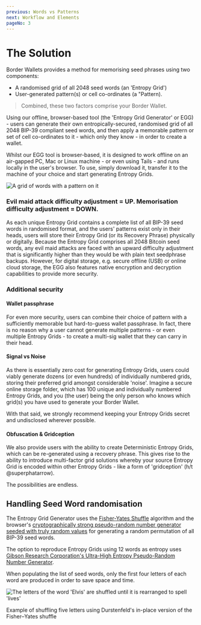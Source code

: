 ```yaml
---
previous: Words vs Patterns
next: Workflow and Elements
pageNo: 3
---
```


# The Solution

Border Wallets provides a method for memorising seed phrases using two components:

- A randomised grid of all 2048 seed words (an 'Entropy Grid')
- User-generated pattern(s) or cell co-ordinates (a "Pattern).

> Combined, these two factors comprise your Border Wallet.

Using our offline, browser-based tool (the 'Entropy Grid Generator' or EGG) - users can generate their own entropically-secured, randomised grid of all 2048 BIP-39 compliant seed words, and then apply a memorable pattern or set of cell co-ordinates to it - which only they know - in order to create a wallet.

Whilst our EGG tool is browser-based, it is designed to work offline on an air-gapped PC, Mac or Linux machine - or even using Tails - and runs locally in the user's browser. To use, simply download it, transfer it to the machine of your choice and start generating Entropy Grids.

![A grid of words with a pattern on it](/bw_docs_entropy_grid_top_half_patterned.png)

### Evil maid attack difficulty adjustment = UP. Memorisation difficulty adjustment = DOWN.

As each unique Entropy Grid contains a complete list of all BIP-39 seed words in randomised format, and the users' patterns exist only in their heads, users will store their Entropy Grid (or its Recovery Phrase) physically or digitally. Because the Entropy Grid comprises all 2048 Bitcoin seed words, any evil maid attacks are faced with an upward difficulty adjustment that is significantly higher than they would be with plain text seedphrase backups. However, for digital storage, e.g. secure offline (USB) or online cloud storage, the EGG also features native encryption and decryption capabilities to provide more security.

### Additional security

#### Wallet passphrase

For even more security, users can combine their choice of pattern with a sufficiently memorable but hard-to-guess wallet passphrase. In fact, there is no reason why a user cannot generate multiple patterns - or even multiple Entropy Grids - to create a multi-sig wallet that they can carry in their head.

#### Signal vs Noise

As there is essentially zero cost for generating Entropy Grids, users could viably generate dozens (or even hundreds) of individually numbered grids, storing their preferred grid amongst considerable 'noise'. Imagine a secure online storage folder, which has 100 unique and individually numbered Entropy Grids, and you (the user) being the only person who knows which grid(s) you have used to generate your Border Wallet.

With that said, we strongly recommend keeping your Entropy Grids secret and undisclosed wherever possible.

#### Obfuscation & Gridception

We also provide users with the ability to create Deterministic Entropy Grids, which can be re-generated using a recovery phrase. This gives rise to the ability to introduce multi-factor grid solutions whereby your source Entropy Grid is encoded within other Entropy Grids - like a form of 'gridception' (h/t @superphatarrow).

The possibilities are endless.

## Handling Seed Word randomisation

The Entropy Grid Generator uses the [Fisher-Yates Shuffle](https://en.wikipedia.org/wiki/Fisher%E2%80%93Yates_shuffle) algorithm and the browser's [cryptographically strong pseudo-random number generator seeded with truly random values](https://w3c.github.io/webcrypto/#crypto-interface) for generating a random permutation of all BIP-39 seed words.

The option to reproduce Entropy Grids using 12 words as entropy uses [Gibson Research Corporation's Ultra-High Entropy Pseudo-Random Number Generator](https://www.grc.com/otg/uheprng.htm).

When populating the list of seed words, only the first four letters of each word are produced in order to save space and time.

![The letters of the word 'Elvis' are shuffled until it is rearranged to spell 'lives'](/Durstenfeld_shuffle.svg)

<caption>Example of shuffling five letters using Durstenfeld's in-place version of the Fisher–Yates shuffle</caption>
